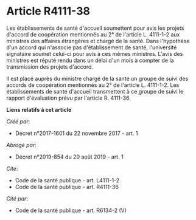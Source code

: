 # Article R4111-38

Les établissements de santé d'accueil soumettent pour avis les projets d'accord de coopération mentionnés au 2° de l'article
L. 4111-1-2 aux ministres des affaires étrangères et chargé de la santé. Dans l'hypothèse d'un accord qui n'associe pas
d'établissement de santé, l'université signataire soumet celui-ci pour avis à ces mêmes ministres. L'avis des ministres est
réputé rendu dans un délai d'un mois à compter de la transmission des projets d'accord. 

Il est placé auprès du ministre chargé de la santé un groupe de suivi des accords de coopération mentionnés au 2° de
l'article L. 4111-1-2. Les établissements de santé d'accueil transmettent à ce groupe de suivi le rapport d'évaluation prévu
par l'article R. 4111-36.

**Liens relatifs à cet article**

_Créé par_:

  - Décret n°2017-1601 du 22 novembre 2017 - art. 1

_Abrogé par_:

  - Décret n°2019-854 du 20 août 2019 - art. 1

_Cite_:

  - Code de la santé publique - art. L4111-1-2
  - Code de la santé publique - art. R4111-36

_Cité par_:

  - Code de la santé publique - art. R6134-2 (V)
